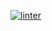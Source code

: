 [![linter](https://github.com/<OWNER>/<REPOSITORY>/workflows/linter/badge.svg)](https://github.com/marketplace/actions/super-linter)         
